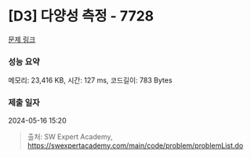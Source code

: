 # [D3] 다양성 측정 - 7728 

[문제 링크](https://swexpertacademy.com/main/code/problem/problemDetail.do?contestProbId=AWq40NEKLyADFARG) 

### 성능 요약

메모리: 23,416 KB, 시간: 127 ms, 코드길이: 783 Bytes

### 제출 일자

2024-05-16 15:20



> 출처: SW Expert Academy, https://swexpertacademy.com/main/code/problem/problemList.do
